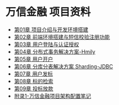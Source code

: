# 万信金融 项目资料

<ul class="docs">
  <li><a href="#/00-项目资料/07-万信金融/01-项目介绍与开发环境搭建">第01章 项目介绍与开发环境搭建</a></li>
  <li><a href="#/00-项目资料/07-万信金融/02-前端环境搭建与短信校验注册功能">第02章 前端环境搭建与短信校验注册功能</a></li>
  <li><a href="#/00-项目资料/07-万信金融/03-用户登陆与认证授权">第03章 用户登陆与认证授权</a></li>
  <li><a href="#/00-项目资料/07-万信金融/04-分布式事务解决方案-Hmily">第04章 分布式事务解决方案-Hmily</a></li>
  <li><a href="#/00-项目资料/07-万信金融/05-用户开户">第05章 用户开户</a></li>
  <li><a href="#/00-项目资料/07-万信金融/06-分库分表解决方案-Sharding-JDBC">第06章 分库分表解决方案 Sharding-JDBC</a></li>
  <li><a href="#/00-项目资料/07-万信金融/07-用户发标">第07章 用户发标</a></li>
  <li><a href="#/00-项目资料/07-万信金融/08-标的检索">第08章 标的检索</a></li>
  <li><a href="#/00-项目资料/07-万信金融/09-投标放款">第09章 投标放款</a></li>
  <li><a href="#/00-项目资料/07-万信金融/附录1-万信金融项目架构配置笔记">附录1-万信金融项目架构配置笔记</a></li>
</ul>

